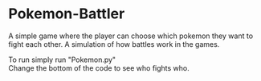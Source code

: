 # Pokemon-Battler
A simple game where the player can choose which pokemon they want to fight each other. 
A simulation of how battles work in the games.

To run simply run "Pokemon.py" <br>
Change the bottom of the code to see who fights who.
